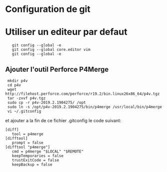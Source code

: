 # Configuration de git 

# Utiliser un editeur par defaut 
```shell script
   git config --global -e
   git config --global core.editor vim 
   git config --global -e
```


 ## Ajouter l'outil Perforce P4Merge
 ```shell script
  mkdir p4v
  cd p4v
  wget http://filehost.perforce.com/perforce/r19.2/bin.linux26x86_64/p4v.tgz
  tar -zxvf p4v.tgz
  sudo cp -r p4v-2019.2.1904275/ /opt
  sudo ln -s /opt/p4v-2019.2.1904275/bin/p4merge /usr/local/bin/p4merge
  vi ~/.gitconfig                
```
et 
ajouter a la fin de ce fichier .gitconfig le code suivant:
```shell script
[diff]
   tool = p4merge
[difftool]
   prompt = false
[difftool "p4merge"]
   cmd = p4merge "$LOCAL" "$REMOTE"
   keepTemporaries = false
   trustExitCode = false
   keepBackup = false
```

